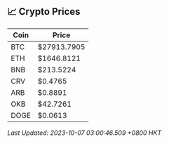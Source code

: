 ## 📈 Crypto Prices

| Coin | Price |
| ---- | ----- |
| BTC | $27913.7905 |
| ETH | $1646.8121 |
| BNB | $213.5224 |
| CRV | $0.4765 |
| ARB | $0.8891 |
| OKB | $42.7261 |
| DOGE | $0.0613 |

_Last Updated: 2023-10-07 03:00:46.509 +0800 HKT_